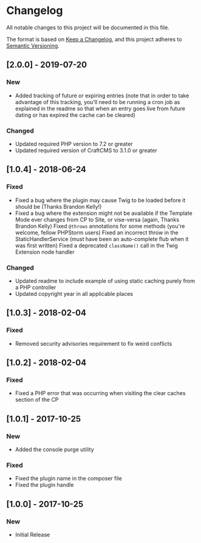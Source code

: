 # Changelog
All notable changes to this project will be documented in this file.

The format is based on [Keep a Changelog](https://keepachangelog.com/en/1.0.0/),
and this project adheres to [Semantic Versioning](https://semver.org/spec/v2.0.0.html).

## [2.0.0] - 2019-07-20
### New
- Added tracking of future or expiring entries (note that in order to take advantage of this tracking, you'll need to be running a cron job as explained in the readme so that when an entry goes live from future dating or has expired the cache can be cleared)
### Changed
- Updated required PHP version to 7.2 or greater
- Updated required version of CraftCMS to 3.1.0 or greater

## [1.0.4] - 2018-06-24
### Fixed
- Fixed a bug where the plugin may cause Twig to be loaded before it should be (Thanks Brandon Kelly!)
- Fixed a bug where the extension might not be available if the Template Mode ever changes from CP to Site, or vise-versa (again, Thanks Brandon Kelly)
  Fixed `@throws` annotations for some methods (you're welcome, fellow PHPStorm users)
  Fixed an incorrect throw in the StaticHandlerService (must have been an auto-complete flub when it was first written)
  Fixed a deprecated `className()` call in the Twig Extension node handler
### Changed
- Updated readme to include example of using static caching purely from a PHP controller
- Updated copyright year in all applicable places

## [1.0.3] - 2018-02-04
### Fixed
- Removed security advisories requirement to fix weird conflicts

## [1.0.2] - 2018-02-04
### Fixed
- Fixed a PHP error that was occurring when visiting the clear caches section of the CP

## [1.0.1] - 2017-10-25
### New
- Added the console purge utility
### Fixed
- Fixed the plugin name in the composer file
- Fixed the plugin handle

## [1.0.0] - 2017-10-25
### New
- Initial Release
